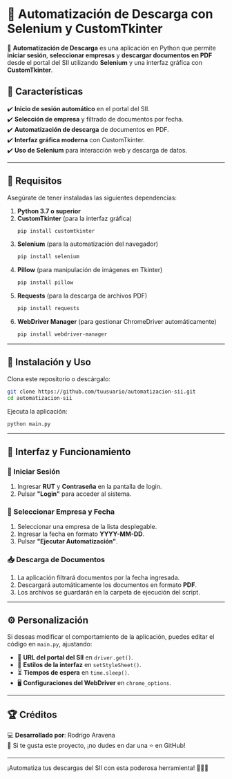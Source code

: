 # 🤖 Automatización de Descarga con Selenium y CustomTkinter

🚀 **Automatización de Descarga** es una aplicación en Python que permite **iniciar sesión**, **seleccionar empresas** y **descargar documentos en PDF** desde el portal del SII utilizando **Selenium** y una interfaz gráfica con **CustomTkinter**.

## 📌 Características

✔️ **Inicio de sesión automático** en el portal del SII.  
✔️ **Selección de empresa** y filtrado de documentos por fecha.  
✔️ **Automatización de descarga** de documentos en PDF.  
✔️ **Interfaz gráfica moderna** con CustomTkinter.  
✔️ **Uso de Selenium** para interacción web y descarga de datos.  

---

## 🔧 Requisitos

Asegúrate de tener instaladas las siguientes dependencias:

1. **Python 3.7 o superior**  
2. **CustomTkinter** (para la interfaz gráfica)  
   ```bash
   pip install customtkinter
   ```
3. **Selenium** (para la automatización del navegador)  
   ```bash
   pip install selenium
   ```
4. **Pillow** (para manipulación de imágenes en Tkinter)  
   ```bash
   pip install pillow
   ```
5. **Requests** (para la descarga de archivos PDF)  
   ```bash
   pip install requests
   ```
6. **WebDriver Manager** (para gestionar ChromeDriver automáticamente)  
   ```bash
   pip install webdriver-manager
   ```

---

## 🚀 Instalación y Uso

Clona este repositorio o descárgalo:

```bash
git clone https://github.com/tuusuario/automatizacion-sii.git
cd automatizacion-sii
```

Ejecuta la aplicación:

```bash
python main.py
```

---

## 🎨 Interfaz y Funcionamiento

### 🔑 Iniciar Sesión
1. Ingresar **RUT** y **Contraseña** en la pantalla de login.
2. Pulsar **"Login"** para acceder al sistema.

### 🏢 Seleccionar Empresa y Fecha
1. Seleccionar una empresa de la lista desplegable.
2. Ingresar la fecha en formato **YYYY-MM-DD**.
3. Pulsar **"Ejecutar Automatización"**.

### 📥 Descarga de Documentos
1. La aplicación filtrará documentos por la fecha ingresada.
2. Descargará automáticamente los documentos en formato **PDF**.
3. Los archivos se guardarán en la carpeta de ejecución del script.

---

## ⚙️ Personalización

Si deseas modificar el comportamiento de la aplicación, puedes editar el código en `main.py`, ajustando:

- 📜 **URL del portal del SII** en `driver.get()`.
- 🎨 **Estilos de la interfaz** en `setStyleSheet()`.
- ⏳ **Tiempos de espera** en `time.sleep()`.
- 🖥️ **Configuraciones del WebDriver** en `chrome_options`.

---

## 🏆 Créditos

💻 **Desarrollado por**: Rodrigo Aravena  
📌 Si te gusta este proyecto, ¡no dudes en dar una ⭐ en GitHub!

---

¡Automatiza tus descargas del SII con esta poderosa herramienta! 🚀📄✨
